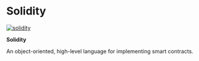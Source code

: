 # Solidity

[![solidity](https://ethereum.consensys.net/hs-fs/hubfs/solidity.png?width=500&name=solidity.png)](http://bit.ly/solidity-devportal)

**Solidity**

An object-oriented, high-level language for implementing smart contracts. 





